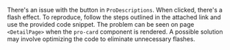 There's an issue with the button in `ProDescriptions`. When clicked, there's a flash effect. To reproduce, follow the steps outlined in the attached link and use the provided code snippet. The problem can be seen on page `<DetailPage>` when the `pro-card` component is rendered. A possible solution may involve optimizing the code to eliminate unnecessary flashes.
